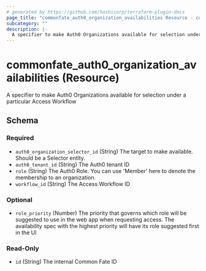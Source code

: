 ```yaml
---
# generated by https://github.com/hashicorp/terraform-plugin-docs
page_title: "commonfate_auth0_organization_availabilities Resource - commonfate"
subcategory: ""
description: |-
  A specifier to make Auth0 Organizations available for selection under a particular Access Workflow
---
```


# commonfate_auth0_organization_availabilities (Resource)

A specifier to make Auth0 Organizations available for selection under a particular Access Workflow



<!-- schema generated by tfplugindocs -->
## Schema

### Required

- `auth0_organization_selector_id` (String) The target to make available. Should be a Selector entity.
- `auth0_tenant_id` (String) The Auth0 tenant ID
- `role` (String) The Auth0 Role. You can use 'Member' here to denote the membership to an organization.
- `workflow_id` (String) The Access Workflow ID

### Optional

- `role_priority` (Number) The priority that governs which role will be suggested to use in the web app when requesting access. The availability spec with the highest priority will have its role suggested first in the UI

### Read-Only

- `id` (String) The internal Common Fate ID


